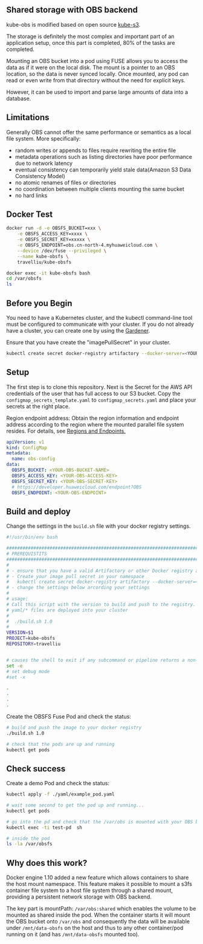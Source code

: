 ## Shared storage with OBS backend

kube-obs is modified based on open source [kube-s3](https://github.com/freegroup/kube-s3).


The storage is definitely the most complex and important part of an application setup, once this part is
completed, 80% of the tasks are completed.

Mounting an OBS bucket into a pod using FUSE allows you to access the data as if it were on the local disk. The
mount is a pointer to an OBS location, so the data is never synced locally. Once mounted, any pod can read or even write
from that directory without the need for explicit keys.


However, it can be used to import and parse large amounts of data into a database.



## Limitations
Generally OBS cannot offer the same performance or semantics as a local file system. More specifically:

 - random writes or appends to files require rewriting the entire file
 - metadata operations such as listing directories have poor performance due to network latency
 - eventual consistency can temporarily yield stale data(Amazon S3 Data Consistency Model)
 - no atomic renames of files or directories
 - no coordination between multiple clients mounting the same bucket
 - no hard links

## Docker Test

```bash
docker run -d -e OBSFS_BUCKET=xxx \
    -e OBSFS_ACCESS_KEY=xxxx \
    -e OBSFS_SECRET_KEY=xxxxx \
    -e OBSFS_ENDPOINT=obs.cn-north-4.myhuaweicloud.com \
    --device /dev/fuse --privileged \
    --name kube-obsfs \
    travelliu/kube-obsfs

docker exec -it kube-obsfs bash
cd /var/obsfs
ls
```

## Before you Begin
You need to have a Kubernetes cluster, and the kubectl command-line tool must be configured to communicate with
your cluster. If you do not already have a cluster, you can create one by using the [Gardener](https://gardener.kubernetes.sap.corp/login).

Ensure that you have create the "imagePullSecret" in your cluster.
```sh
kubectl create secret docker-registry artifactory --docker-server=<YOUR-REGISTRY>.docker.repositories.sap.ondemand.com --docker-username=<USERNAME> --docker-password=<PASSWORD> --docker-email=<EMAIL> -n <NAMESPACE>
```

## Setup

The first step is to clone this repository. Next is the Secret for the AWS API credentials of the user that has
full access to our S3 bucket. Copy the `configmap_secrets_template.yaml` to `configmap_secrets.yaml` and place
your secrets at the right place.

Region endpoint address: Obtain the region information and endpoint address according to the region where the mounted parallel file system resides. For details, see [Regions and Endpoints.](https://developer.huaweicloud.com/endpoint?OBS)

```yaml
apiVersion: v1
kind: ConfigMap
metadata:
  name: obs-config
data:
  OBSFS_BUCKET: <YOUR-OBS-BUCKET-NAME>
  OBSFS_ACCESS_KEY: <YOUR-OBS-ACCESS-KEY>
  OBSFS_SECRET_KEY: <YOUR-OBS-SECRET-KEY>
  # https://developer.huaweicloud.com/endpoint?OBS
  OBSFS_ENDPOINT: <YOUR-OBS-ENDPOINT>
```

## Build and deploy
Change the settings in the `build.sh` file with your docker registry settings.

```sh
#!/usr/bin/env bash

########################################################################################################################
# PREREQUISTITS
########################################################################################################################
#
# - ensure that you have a valid Artifactory or other Docker registry account
# - Create your image pull secret in your namespace
#   kubectl create secret docker-registry artifactory --docker-server=<YOUR-REGISTRY>.docker.repositories.sap.ondemand.com --docker-username=<USERNAME> --docker-password=<PASSWORD> --docker-email=<EMAIL> -n <NAMESPACE>
# - change the settings below arcording your settings
#
# usage:
# Call this script with the version to build and push to the registry. After build/push the
# yaml/* files are deployed into your cluster
#
#  ./build.sh 1.0
#
VERSION=$1
PROJECT=kube-obsfs
REPOSITORY=travelliu


# causes the shell to exit if any subcommand or pipeline returns a non-zero status.
set -e
# set debug mode
#set -x

.
.
.
.

```
Create the OBSFS Fuse Pod and check the status:

```sh
# build and push the image to your docker registry
./build.sh 1.0

# check that the pods are up and running
kubectl get pods

```

## Check success
Create a demo Pod and check the status:
```sh
kubectl apply -f ./yaml/example_pod.yaml

# wait some second to get the pod up and running...
kubectl get pods

# go into the pd and check that the /var/obs is mounted with your OBS bucket content inside
kubectl exec -ti test-pd  sh

# inside the pod
ls -la /var/obsfs

```

## Why does this work?
Docker engine 1.10 added a new feature which allows containers to share the host mount namespace. This feature makes
it possible to mount a s3fs container file system to a host file system through a shared mount, providing a persistent
network storage with OBS backend.

The key part is mountPath: `/var/obs:shared` which enables the volume to be mounted as shared inside the pod. When the
container starts it will mount the OBS bucket onto `/var/obs` and consequently the data will be available under
`/mnt/data-obsfs` on the host and thus to any other container/pod running on it (and has `/mnt/data-obsfs` mounted too).
